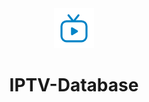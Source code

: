 <div align="center">
  <img src="./static/images/logo.png" alt="logo"/>
  <h1 align="center">IPTV-Database</h1>
</div>